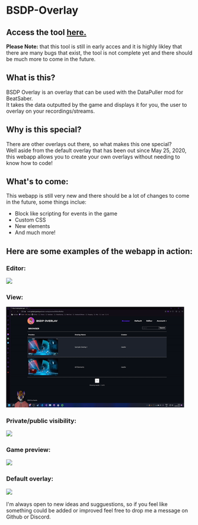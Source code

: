 # BSDP-Overlay
## Access the tool [here.](https://readiefur.com/bsdp-overlay/)
**Please Note:** that this tool is still in early acces and it is highly likley that there are many bugs that exist, the tool is not complete yet and there should be much more to come in the future.

## What is this?  
BSDP Overlay is an overlay that can be used with the DataPuller mod for BeatSaber.  
It takes the data outputted by the game and displays it for you, the user to overlay on your recordings/streams. 

## Why is this special?  
There are other overlays out there, so what makes this one special?  
Well aside from the default overlay that has been out since May 25, 2020, this webapp allows you to create your own overlays without needing to know how to code!  

## What's to come:
This webapp is still very new and there should be a lot of changes to come in the future, some things inclue:  
- Block like scripting for events in the game
- Custom CSS
- New elements
- And much more!

## Here are some examples of the webapp in action:  
### Editor:  
<img src="./previews/Editor.gif" width="480">  

### View:  
<img src="./previews/View.gif" width="480">  

### Private/public visibility:  
<img src="./previews/PublicPrivate.gif" width="480">  

### Game preview:  
<img src="./previews/GamePreview.gif" width="480">  

### Default overlay:  
<img src="./previews/Default.gif" width="480">  

I'm always open to new ideas and sugguestions, so if you feel like something could be added or improved feel free to drop me a message on Github or Discord.